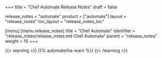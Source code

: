 +++
title = "Chef Automate Release Notes"
draft = false

release_notes = "automate"
product = ["automate"]
layout = "release_notes"
toc_layout = "release_notes_toc"

[menu]
  [menu.release_notes]
    title = "Chef Automate"
    identifier = "release_notes/release_notes.md Chef Automate"
    parent = "release_notes"
    weight = 10
+++

{{< warning >}}
{{% automate/ha-warn %}}
{{< /warning >}}
